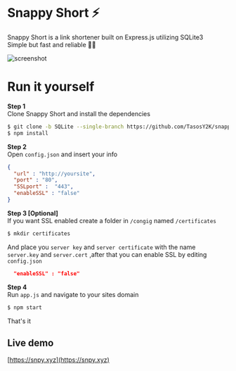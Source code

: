 # Snappy Short ⚡

Snappy Short is a link shortener built on Express.js utilizing SQLite3  
Simple but fast and reliable 💨💪

![screenshot](https://media.discordapp.net/attachments/609854271810306049/653322876824322049/Screenshot_1.png?width=1027&height=467)

# Run it yourself

**Step 1**  
Clone Snappy Short and install the dependencies
```sh
$ git clone -b SQLite --single-branch https://github.com/TasosY2K/snappy-short.git
$ npm install
```

**Step 2**  
Open `config.json` and insert your info
```json
{
  "url" : "http://yoursite",
  "port" : "80",
  "SSLport" :  "443",
  "enableSSL" : "false"
}
```

**Step 3 [Optional]**  
If you want SSL enabled create a folder in `/congig` named `/certificates`
```sh
$ mkdir certificates
```
And place you `server key` and `server certificate` with the name `server.key` and `server.cert` ,after that you can enable SSL by editing `config.json`
```json
  "enableSSL" : "false"
```

**Step 4**  
Run `app.js` and navigate to your sites domain
```sh
$ npm start
```

That's it

## Live demo

[https://snpy.xyz](https://snpy.xyz)

